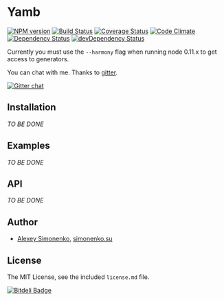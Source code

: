 # Yamb

[![NPM version](https://badge.fury.io/js/yamb.png)](http://badge.fury.io/js/yamb) [![Build Status](https://travis-ci.org/yamb/yamb.png?branch=master)](https://travis-ci.org/yamb/yamb) [![Coverage Status](https://coveralls.io/repos/yamb/yamb/badge.png)](https://coveralls.io/r/yamb/yamb) [![Code Climate](https://codeclimate.com/github/yamb/yamb.png)](https://codeclimate.com/github/yamb/yamb) [![Dependency Status](https://david-dm.org/yamb/yamb.png)](https://david-dm.org/yamb/yamb) [![devDependency Status](https://david-dm.org/yamb/yamb/dev-status.png)](https://david-dm.org/yamb/yamb#info=devDependencies)

Currently you must use the `--harmony` flag when running node 0.11.x to get access to generators.

You can chat with me. Thanks to [gitter](https://gitter.im/yamb/yamb).

[![Gitter chat](https://badges.gitter.im/yamb/yamb.png)](https://gitter.im/yamb/yamb)

## Installation

_TO BE DONE_

## Examples

_TO BE DONE_

## API

_TO BE DONE_

## Author

* [Alexey Simonenko](mailto:alexey@simonenko.su), [simonenko.su](http://simonenko.su)

## License

The MIT License, see the included `license.md` file.

[![Bitdeli Badge](https://d2weczhvl823v0.cloudfront.net/yamb/yamb/trend.png)](https://bitdeli.com/free "Bitdeli Badge")